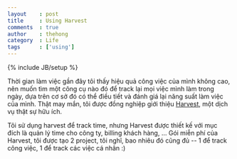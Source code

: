 ```yaml
---
layout    : post
title     : Using Harvest
comments  : true
author    : thehong
category  : Life
tags      : ['using']
---
```

{% include JB/setup %}

Thời gian làm việc gần đây tôi thấy hiệu quả công việc của mình không cao, nên muốn tìm
một công cụ nào đó để track lại mọi việc mình làm trong ngày, dựa trên cơ sở đó có thể
điều tiết và đánh giá lại năng suất làm việc của mình. Thật may mắn, tôi được đồng nghiệp
giới thiệu [Harvest](http://try.hrv.st/4pov), một dịch vụ thật sự hữu ích.

Tôi sử dụng harvest để track time, nhưng Harvest được thiết kế với mục đích là quản lý
time cho công ty, billing khách hàng, … Gói miễn phí của Harvest, tôi được tạo 2 project,
tôi nghĩ, bao nhiêu đó cũng đủ -- 1 để track công việc, 1 để track các việc cá nhân :)


